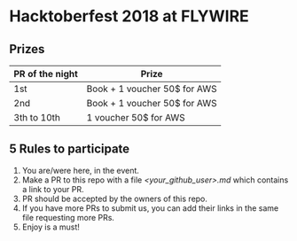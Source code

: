 # Hacktoberfest 2018 at FLYWIRE

## Prizes

| PR of the night | Prize |
| --------------- | ----- |
| 1st | Book + 1 voucher 50$ for AWS |
| 2nd | Book + 1 voucher 50$ for AWS |
| 3th to 10th | 1 voucher 50$ for AWS |

## 5 Rules to participate

1. You are/were here, in the event.
2. Make a PR to this repo with a file _<your_github_user>.md_ which contains a link to your PR.
3. PR should be accepted by the owners of this repo.
4. If you have more PRs to submit us, you can add their links in the same file requesting more PRs.
4. Enjoy is a must!

